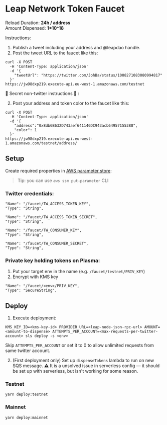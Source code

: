 # Leap Network Token Faucet

Reload Duration: **24h / address**  
Amount Dispensed: **1*10^18 <TokenName>**  

Instructions:

1. Publish a tweet including your address and @leapdao handle.
2. Post the tweet URL to the faucet like this:

```
curl -X POST
  -H 'Content-Type: application/json' 
  -d '{
    "tweetUrl": "https://twitter.com/JohBa/status/1008271083080994817"
  }'
https://jw98dxp219.execute-api.eu-west-1.amazonaws.com/testnet
```

🤫 Secret non-twitter instructions 🤫 :

2. Post your address and token color to the faucet like this:

```
curl -X POST
  -H 'Content-Type: application/json' 
  -d '{
    "address":"0x8db6B632D743aef641146DC943acb64957155388",
    "color": 1
  }'
https://jw98dxp219.execute-api.eu-west-1.amazonaws.com/testnet/address/
```

## Setup

Create required properties in [AWS parameter store](https://eu-west-1.console.aws.amazon.com/systems-manager/parameters/?region=eu-west-1):

> Tip: you can use `aws ssm put-parameter` CLI

### Twitter credentials:

```
"Name": "/faucet/TW_ACCESS_TOKEN_KEY",
"Type": "String",

"Name": "/faucet/TW_ACCESS_TOKEN_SECRET",
"Type": "String",

"Name": "/faucet/TW_CONSUMER_KEY",
"Type": "String",

"Name": "/faucet/TW_CONSUMER_SECRET",
"Type": "String",
```

### Private key holding tokens on Plasma:

1. Put your target env in the name (e.g. `/faucet/testnet/PRIV_KEY`)
2. Encrypt with KMS key

```
"Name": "/faucet/<env>/PRIV_KEY",
"Type": "SecureString",
```


## Deploy

1. Execute deployment:
```
KMS_KEY_ID=<kms-key-id> PROVIDER_URL=<leap-node-json-rpc-url> AMOUNT=<amount-to-dispense> ATTEMPTS_PER_ACCOUNT=<max-requests-per-twitter-account> sls deploy -s <env>
```

Skip `ATTEMPTS_PER_ACCOUNT` or set it to 0 to allow unlimited requests from same twitter account.

2. (First deployment only) Set up `dispenseTokens` lambda to run on new SQS message.
⚠️ It is a unsolved issue in serverless config — it should be set up with serverless, but isn't working for some reason.

### Testnet

```
yarn deploy:testnet
```

### Mainnet

```
yarn deploy:mainnet
```